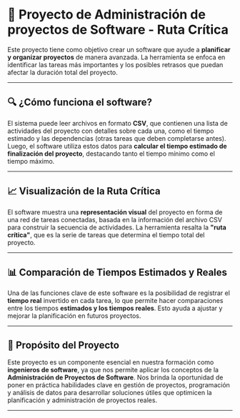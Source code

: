 # 🚀 Proyecto de Administración de proyectos de Software - **Ruta Crítica**

Este proyecto tiene como objetivo crear un software que ayude a **planificar y organizar proyectos** de manera avanzada. La herramienta se enfoca en identificar las tareas más importantes y los posibles retrasos que puedan afectar la duración total del proyecto.

---

## 🔍 ¿Cómo funciona el software?

El sistema puede leer archivos en formato **CSV**, que contienen una lista de actividades del proyecto con detalles sobre cada una, como el tiempo estimado y las dependencias (otras tareas que deben completarse antes). Luego, el software utiliza estos datos para **calcular el tiempo estimado de finalización del proyecto**, destacando tanto el tiempo mínimo como el tiempo máximo.

---

## 📈 Visualización de la Ruta Crítica

El software muestra una **representación visual** del proyecto en forma de una red de tareas conectadas, basada en la información del archivo CSV para construir la secuencia de actividades. La herramienta resalta la **"ruta crítica"**, que es la serie de tareas que determina el tiempo total del proyecto.

---

## 📊 Comparación de Tiempos Estimados y Reales

Una de las funciones clave de este software es la posibilidad de registrar el **tiempo real** invertido en cada tarea, lo que permite hacer comparaciones entre los tiempos **estimados y los tiempos reales**. Esto ayuda a ajustar y mejorar la planificación en futuros proyectos.

---

## 🎯 Propósito del Proyecto

Este proyecto es un componente esencial en nuestra formación como **ingenieros de software**, ya que nos permite aplicar los conceptos de la **Administración de Proyectos de Software**. Nos brinda la oportunidad de poner en práctica habilidades clave en gestión de proyectos, programación y análisis de datos para desarrollar soluciones útiles que optimicen la planificación y administración de proyectos reales.

---
